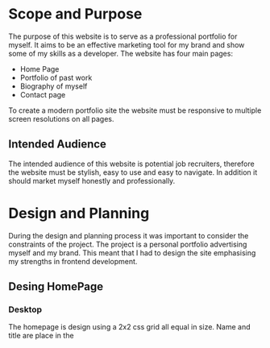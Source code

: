 # Scope and Purpose

The purpose of this website is to serve as a professional portfolio for myself. It aims to be an effective marketing tool for my brand and show some of my skills as a developer. The website has four main pages: 
- Home Page
- Portfolio of past work
- Biography of myself
- Contact page

To create a modern portfolio site the website must be responsive to multiple screen resolutions on all pages. 

## Intended Audience

The intended audience of this website is potential job recruiters, therefore the website must be stylish, easy to use and easy to navigate. In addition it should market myself honestly and professionally.

# Design and Planning

During the design and planning process it was important to consider the constraints of the project. The project is a personal portfolio advertising myself and my brand. This meant that I had to design the site emphasising my strengths in frontend development. 

## Desing HomePage

### Desktop
The homepage is design using a 2x2 css grid all equal in size. Name and title are place in the 